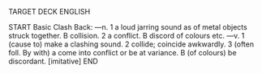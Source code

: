 TARGET DECK
ENGLISH

START
Basic
Clash
Back: —n. 1 a loud jarring sound as of metal objects struck together. B collision. 2 a conflict. B discord of colours etc. —v. 1 (cause to) make a clashing sound. 2 collide; coincide awkwardly. 3 (often foll. By with) a come into conflict or be at variance. B (of colours) be discordant. [imitative]
END
